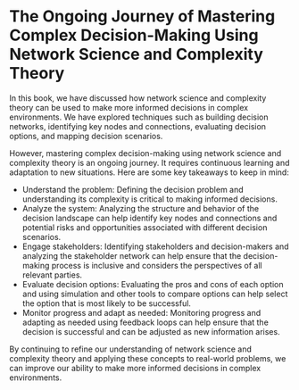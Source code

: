 The Ongoing Journey of Mastering Complex Decision-Making Using Network Science and Complexity Theory
================================================================================================================

In this book, we have discussed how network science and complexity theory can be used to make more informed decisions in complex environments. We have explored techniques such as building decision networks, identifying key nodes and connections, evaluating decision options, and mapping decision scenarios.

However, mastering complex decision-making using network science and complexity theory is an ongoing journey. It requires continuous learning and adaptation to new situations. Here are some key takeaways to keep in mind:

* Understand the problem: Defining the decision problem and understanding its complexity is critical to making informed decisions.
* Analyze the system: Analyzing the structure and behavior of the decision landscape can help identify key nodes and connections and potential risks and opportunities associated with different decision scenarios.
* Engage stakeholders: Identifying stakeholders and decision-makers and analyzing the stakeholder network can help ensure that the decision-making process is inclusive and considers the perspectives of all relevant parties.
* Evaluate decision options: Evaluating the pros and cons of each option and using simulation and other tools to compare options can help select the option that is most likely to be successful.
* Monitor progress and adapt as needed: Monitoring progress and adapting as needed using feedback loops can help ensure that the decision is successful and can be adjusted as new information arises.

By continuing to refine our understanding of network science and complexity theory and applying these concepts to real-world problems, we can improve our ability to make more informed decisions in complex environments.
